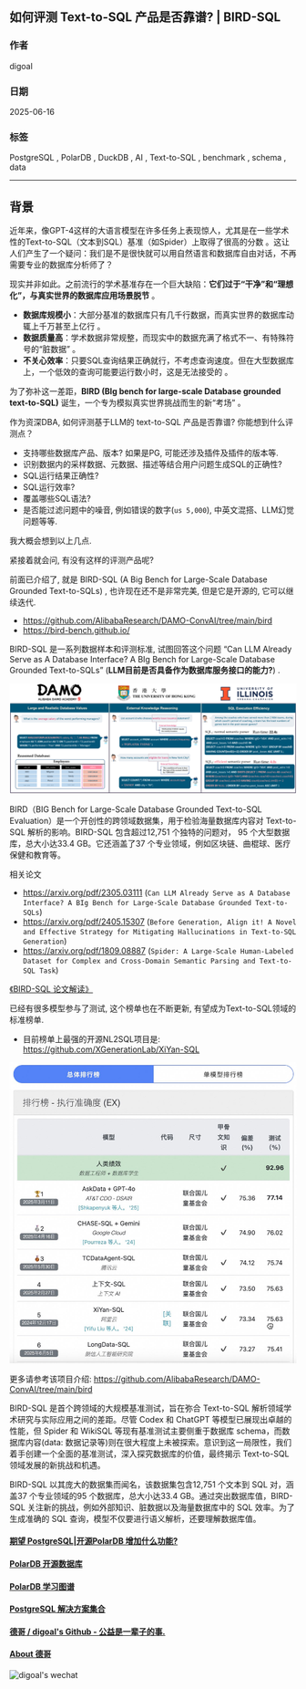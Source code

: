 ## 如何评测 Text-to-SQL 产品是否靠谱? | BIRD-SQL    
          
### 作者          
digoal          
          
### 日期          
2025-06-16         
          
### 标签          
PostgreSQL , PolarDB , DuckDB , AI , Text-to-SQL , benchmark , schema , data      
          
----          
          
## 背景   
近年来，像GPT-4这样的大语言模型在许多任务上表现惊人，尤其是在一些学术性的Text-to-SQL（文本到SQL）基准（如Spider）上取得了很高的分数  。这让人们产生了一个疑问：我们是不是很快就可以用自然语言和数据库自由对话，不再需要专业的数据库分析师了？  
  
现实并非如此。之前流行的学术基准存在一个巨大缺陷：**它们过于“干净”和“理想化”，与真实世界的数据库应用场景脱节**  。
  
  *  **数据库规模小**：大部分基准的数据库只有几千行数据，而真实世界的数据库动辄上千万甚至上亿行  。
  *  **数据质量高**：学术数据非常规整，而现实中的数据充满了格式不一、有特殊符号的“脏数据”  。
  *  **不关心效率**：只要SQL查询结果正确就行，不考虑查询速度。但在大型数据库上，一个低效的查询可能要运行数小时，这是无法接受的  。
  
为了弥补这一差距，**BIRD (BIg bench for large-scale Database grounded text-to-SQL)** 诞生，一个专为模拟真实世界挑战而生的新“考场”  。
   
作为资深DBA, 如何评测基于LLM的 text-to-SQL 产品是否靠谱? 你能想到什么评测点？  
- 支持哪些数据库产品、版本? 如果是PG, 可能还涉及插件及插件的版本等.     
- 识别数据内的采样数据、元数据、描述等结合用户问题生成SQL的正确性?  
- SQL运行结果正确性?  
- SQL运行效率?  
- 覆盖哪些SQL语法?
- 是否能过滤问题中的噪音, 例如错误的数字(`us 5,000`), 中英文混搭、LLM幻觉问题等等.  
  
我大概会想到以上几点.    
  
紧接着就会问, 有没有这样的评测产品呢?  
  
前面已介绍了, 就是 BIRD-SQL (A Big Bench for Large-Scale Database Grounded Text-to-SQLs) , 也许现在还不是非常完美, 但是它是开源的, 它可以继续迭代.    
- https://github.com/AlibabaResearch/DAMO-ConvAI/tree/main/bird  
- https://bird-bench.github.io/  
  
BIRD-SQL 是一系列数据样本和评测标准, 试图回答这个问题 “Can LLM Already Serve as A Database Interface? A BIg Bench for Large-Scale Database Grounded Text-to-SQLs” (<b>LLM目前是否具备作为数据库服务接口的能力?</b>) .  
  
![pic](20250616_03_pic_002.png)  
  
BIRD（BIG Bench for Large-Scale Database Grounded Text-to-SQL Evaluation）是一个开创性的跨领域数据集，用于检验海量数据库内容对 Text-to-SQL 解析的影响。BIRD-SQL 包含超过12,751 个独特的问题对， 95 个大型数据库，总大小达33.4 GB。它还涵盖了37 个专业领域，例如区块链、曲棍球、医疗保健和教育等。  
  
相关论文  
- https://arxiv.org/pdf/2305.03111  (`Can LLM Already Serve as A Database Interface? A BIg Bench for Large-Scale Database Grounded Text-to-SQLs`)  
- https://arxiv.org/pdf/2405.15307  (`Before Generation, Align it! A Novel and Effective Strategy for Mitigating Hallucinations in Text-to-SQL Generation`)  
- https://arxiv.org/pdf/1809.08887  (`Spider: A Large-Scale Human-Labeled Dataset for Complex and Cross-Domain Semantic Parsing and Text-to-SQL Task`)  
    
[《BIRD-SQL 论文解读》](../202506/20250618_01.md)  
   
已经有很多模型参与了测试, 这个榜单也在不断更新, 有望成为Text-to-SQL领域的标准榜单.  
- 目前榜单上最强的开源NL2SQL项目是: https://github.com/XGenerationLab/XiYan-SQL  
  
![pic](20250616_03_pic_001.jpg)  
  
更多请参考该项目介绍: https://github.com/AlibabaResearch/DAMO-ConvAI/tree/main/bird  
  
BIRD-SQL 是首个跨领域的大规模基准测试，旨在弥合 Text-to-SQL 解析领域学术研究与实际应用之间的差距。尽管 Codex 和 ChatGPT 等模型已展现出卓越的性能，但 Spider 和 WikiSQL 等现有基准测试主要侧重于数据库 schema，而数据库内容(data: 数据记录等)则在很大程度上未被探索。意识到这一局限性，我们着手创建一个全面的基准测试，深入探究数据库的价值，最终揭示 Text-to-SQL 领域发展的新挑战和机遇。  
  
BIRD-SQL 以其庞大的数据集而闻名，该数据集包含12,751 个文本到 SQL 对，涵盖37 个专业领域的95 个数据库，总大小达33.4 GB。通过突出数据库值，BIRD-SQL 关注新的挑战，例如外部知识、脏数据以及海量数据库中的 SQL 效率。为了生成准确的 SQL 查询，模型不仅要进行语义解析，还要理解数据库值。  
  
  
#### [期望 PostgreSQL|开源PolarDB 增加什么功能?](https://github.com/digoal/blog/issues/76 "269ac3d1c492e938c0191101c7238216")
  
  
#### [PolarDB 开源数据库](https://openpolardb.com/home "57258f76c37864c6e6d23383d05714ea")
  
  
#### [PolarDB 学习图谱](https://www.aliyun.com/database/openpolardb/activity "8642f60e04ed0c814bf9cb9677976bd4")
  
  
#### [PostgreSQL 解决方案集合](../201706/20170601_02.md "40cff096e9ed7122c512b35d8561d9c8")
  
  
#### [德哥 / digoal's Github - 公益是一辈子的事.](https://github.com/digoal/blog/blob/master/README.md "22709685feb7cab07d30f30387f0a9ae")
  
  
#### [About 德哥](https://github.com/digoal/blog/blob/master/me/readme.md "a37735981e7704886ffd590565582dd0")
  
  
![digoal's wechat](../pic/digoal_weixin.jpg "f7ad92eeba24523fd47a6e1a0e691b59")
  
